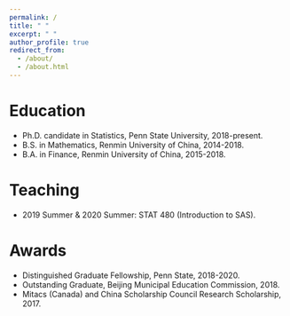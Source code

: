```yaml
---
permalink: /
title: " "
excerpt: " "
author_profile: true
redirect_from: 
  - /about/
  - /about.html
---
```



Education
======

* Ph.D. candidate in Statistics, Penn State University, 2018-present.
* B.S.  in Mathematics, Renmin University of China, 2014-2018.
* B.A.  in Finance, Renmin University of China, 2015-2018.


Teaching
======

* 2019 Summer & 2020 Summer: STAT 480 (Introduction to SAS).


Awards
======

* Distinguished Graduate Fellowship, Penn State, 2018-2020.
* Outstanding Graduate, Beijing Municipal Education Commission, 2018.
* Mitacs (Canada) and China Scholarship Council Research Scholarship, 2017.
